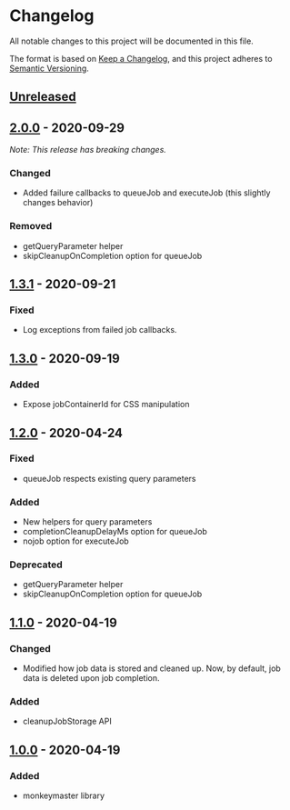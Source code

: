 # Changelog

All notable changes to this project will be documented in this file.

The format is based on [Keep a Changelog](https://keepachangelog.com/en/1.0.0/),
and this project adheres to [Semantic Versioning](https://semver.org/spec/v2.0.0.html).

## [Unreleased]

## [2.0.0] - 2020-09-29

*Note: This release has breaking changes.*

### Changed

- Added failure callbacks to queueJob and executeJob (this slightly changes behavior)

### Removed
- getQueryParameter helper
- skipCleanupOnCompletion option for queueJob

## [1.3.1] - 2020-09-21

### Fixed

- Log exceptions from failed job callbacks.

## [1.3.0] - 2020-09-19

### Added

- Expose jobContainerId for CSS manipulation

## [1.2.0] - 2020-04-24

### Fixed

- queueJob respects existing query parameters

### Added

- New helpers for query parameters
- completionCleanupDelayMs option for queueJob
- nojob option for executeJob

### Deprecated 

- getQueryParameter helper
- skipCleanupOnCompletion option for queueJob

## [1.1.0] - 2020-04-19

### Changed

- Modified how job data is stored and cleaned up. 
  Now, by default, job data is deleted upon job completion.

### Added

- cleanupJobStorage API

## [1.0.0] - 2020-04-19

### Added

- monkeymaster library

[unreleased]: https://github.com/davidtorosyan/command.games/compare/monkeymaster-v2.0.0...HEAD
[2.0.0]: https://github.com/davidtorosyan/command.games/compare/monkeymaster-v1.3.1...v2.0.0
[1.3.1]: https://github.com/davidtorosyan/command.games/compare/monkeymaster-v1.3.0...v1.3.1
[1.3.0]: https://github.com/davidtorosyan/command.games/compare/monkeymaster-v1.2.0...v1.3.0
[1.2.0]: https://github.com/davidtorosyan/command.games/compare/monkeymaster-v1.1.0...v1.2.0
[1.1.0]: https://github.com/davidtorosyan/command.games/compare/monkeymaster-v1.0.0...monkeymaster-v1.1.0
[1.0.0]: https://github.com/davidtorosyan/command.games/releases/tag/monkeymaster-v1.0.0
